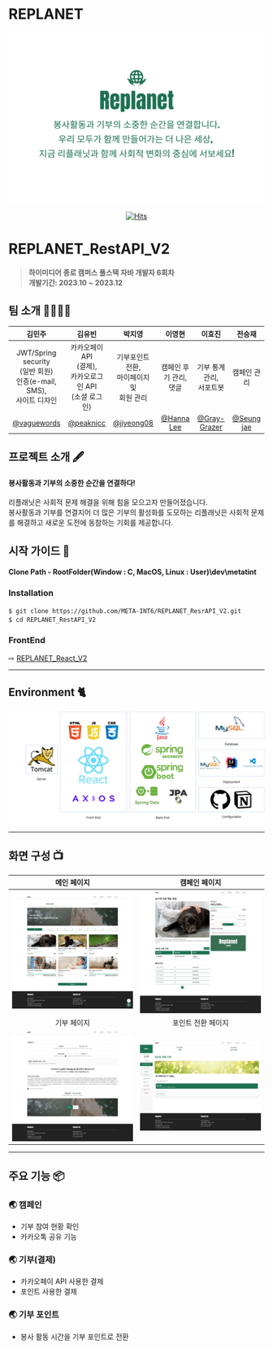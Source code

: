 # REPLANET

<div align="center">
<img width="600" alt="image" src=".github/images/replanet_temp_img.png">

[![Hits](https://hits.seeyoufarm.com/api/count/incr/badge.svg?url=https%3A%2F%2Fgithub.com%2FMETA-INT6%2FREPLANET_RestAPI_V2&count_bg=%2379C83D&title_bg=%23555555&icon=&icon_color=%23E7E7E7&title=hits&edge_flat=false)](https://hits.seeyoufarm.com)

</div>

# REPLANET_RestAPI_V2
> **하이미디어 종로 캠퍼스 풀스택 자바 개발자 6회차** <br/> **개발기간: 2023.10 ~ 2023.12**

## 팀 소개 👨‍👨‍👧‍👧

|      김민주       |          김유빈         |       박지영         |       이영현         |       이효진         |       전승재         |                                                                                                               
| :------------------------------------------------------------------------------: | :---------------------------------------------------------------------------------------------------------------------------------------------------: | :---------------------------------------------------------------------------------------------------------------------------------------------------------------------------------------------------: | :------------------------------------------------------------------------------: | :------------------------------------------------------------------------------: | :------------------------------------------------------------------------------: | 
| JWT/Spring security<br/>(일반 회원)<br/>인증(e-mail, SMS),<br/>사이트 디자인 | 카카오페이 API<br/>(결제),<br/>카카오로그인 API<br/>(소셜 로그인) | 기부포인트 전환,<br/>마이페이지<br/>및<br/>회원 관리 | 캠페인 후기 관리, <br/> 댓글 | 기부 통계 관리,<br/>서포트봇 | 캠페인 관리 |
|   [@vaguewords](https://github.com/vaguewords)   |    [@peaknicc](https://github.com/peaknicc)  | [@jiyeong08](https://github.com/jiyeong08)  | [@Hanna Lee](https://github.com/babyybiss)  | [@Gray-Grazer](https://github.com/Gray-Grazer)  | [@Seung jae](https://github.com/wjs960)  |

## 프로젝트 소개 🖋

#### 봉사활동과 기부의 소중한 순간을 연결하다!
리플래닛은 사회적 문제 해결을 위해 힘을 모으고자 만들어졌습니다.<br/>
봉사활동과 기부를 연결지어 더 많은 기부의 활성화를 도모하는 리플래닛은 사회적 문제를 해결하고 새로운 도전에 동참하는 기회를 제공합니다.

## 시작 가이드 📑

#### Clone Path - RootFolder(Window : C, MacOS, Linux : User)\dev\metatint


### Installation
``` bash
$ git clone https://github.com/META-INT6/REPLANET_ResrAPI_V2.git
$ cd REPLANET_RestAPI_V2
```

### FrontEnd
⇨ [REPLANET_React_V2](https://github.com/META-INT6/REPLANET_React_V2.git)


---

## Environment 🐈

<img width="600" src=".github/images/replanet_develop.png"/>

---
## 화면 구성 📺
| 메인 페이지  |  캠페인 페이지   |
| :-------------------------------------------: | :------------: |
|  <img width="329" src=".github/images/replanet_main.png"/> |  <img width="329" src=".github/images/replanet_campaign.png"/>|  
| 기부 페이지   |  포인트 전환 페이지   |  
| <img width="329" src=".github/images/replanet_donation.png"/>   |  <img width="329" src=".github/images/replanet_point.png"/>     |

---
## 주요 기능 📦

### 🌏 캠페인
- 기부 참여 현황 확인
- 카카오톡 공유 기능

### 🌏 기부(결제)
- 카카오페이 API 사용한 결제
- 포인트 사용한 결제

### 🌏 기부 포인트
- 봉사 활동 시간을 기부 포인트로 전환
